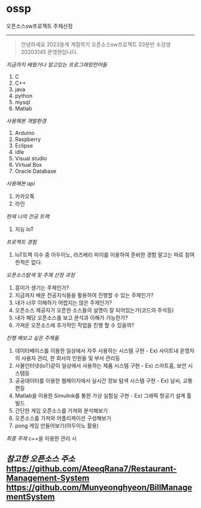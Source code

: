 # ossp
오픈소스sw프로젝트 주제선정

-------------------------------------------------------------------------------------

> 안녕하세요 2023동계 계절학기 오픈소스sw프로젝트 03분반 수강생 20203145 문영현입니다. 

*지금까지 배웠거나 알고있는 프로그래밍언어들*
1. C
2. C++
3. java
4. python
5. mysql
6. Matlab

*사용해본 개발환경*
1. Arduino 
2. Raspberry
3. Eclipse
4. idle
5. Visual studio
6. Virtual Box
7. Oracle Database

*사용해본 api*
1. 카카오톡
2. 라인

*현재 나의 전공 트랙*
1. 지능 IoT

*프로젝트 경험*
1. IoT트랙 이수 중 아두이노, 라즈베리 파이를 이용하여 준비한 경험 말고는 따로 참여한적은 없다.

*오픈소스탐색 및 주제 선정 과정*
1. 흥미가 생기는 주제인가?
2. 지금까지 배운 전공지식들을 활용하여 진행할 수 있는 주제인가?
3. 내가 너무 이해하기 어렵지는 않은 주제인가?
4. 오픈소스 제공자가 오픈한 소스들의 설명이 잘 되어있는가(코드의 주석등)
5. 내가 해당 오픈소스를 보고 분석과 이해가 가능한가? 
6. 가져온 오픈소스에 추가적인 작업을 진행 할 수 있을까?

*진행 해보고 싶은 주제들*
1. 데이터베이스를 이용한 일상에서 자주 사용하는 시스템 구현 - Ex) 사이트내 운영자의 사용자 관리, 한 회사의 인원들 및 부서 관리등
2. 사물인터넷(IoT)같이 일상에서 사용하는 제품 시스템 구현 - Ex) 스마트홈, 보안 시스템등
3. 공공데이터를 이용한 웹페이지에서 실시간 정보 탐색 시스템 구현 - Ex) 날씨, 교통편등
4. Matlab을 이용한 Simulink를 통한 가상 실험실 구현 - Ex) 그래픽 항공기 설계 툴 빌드
5. 간단한 게임 오픈소스를 가져와 분석해보기
6. 오픈소스를 가져와 어플리케이션 구성해보기
7. pong 게임 만들어보기(아두이노 활용)

*최종 주제*
c++을 이용한 관리 시

*참고한 오픈소스 주소*
https://github.com/AteeqRana7/Restaurant-Management-System
https://github.com/Munyeonghyeon/BillManagementSystem
-------------------------------------------------------------------------------------------------------------------------------------
